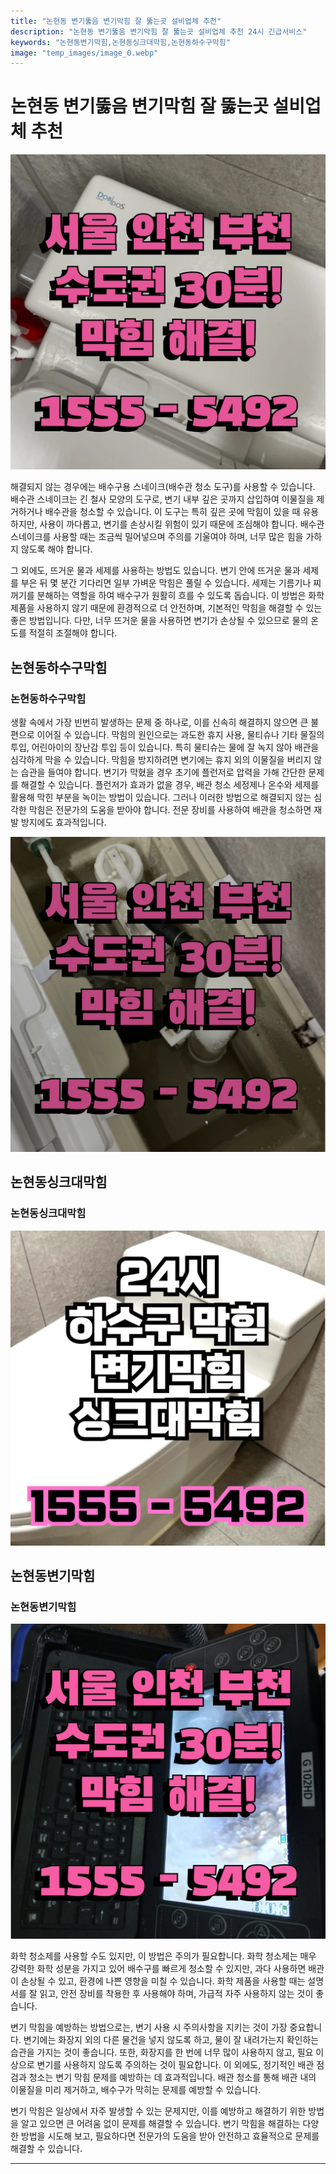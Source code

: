 ```yaml
---
title: "논현동 변기뚫음 변기막힘 잘 뚫는곳 설비업체 추천"
description: "논현동 변기뚫음 변기막힘 잘 뚫는곳 설비업체 추천 24시 긴급서비스"
keywords: "논현동변기막힘,논현동싱크대막힘,논현동하수구막힘"
image: "temp_images/image_0.webp"
---
```


# 논현동 변기뚫음 변기막힘 잘 뚫는곳 설비업체 추천

![논현동하수구막힘](temp_images/image_2.webp) 

해결되지 않는 경우에는 배수구용 스네이크(배수관 청소 도구)를 사용할 수 있습니다. 배수관 스네이크는 긴 철사 모양의 도구로, 변기 내부 깊은 곳까지 삽입하여 이물질을 제거하거나 배수관을 청소할 수 있습니다. 이 도구는 특히 깊은 곳에 막힘이 있을 때 유용하지만, 사용이 까다롭고, 변기를 손상시킬 위험이 있기 때문에 조심해야 합니다. 배수관 스네이크를 사용할 때는 조금씩 밀어넣으며 주의를 기울여야 하며, 너무 많은 힘을 가하지 않도록 해야 합니다.

그 외에도, 뜨거운 물과 세제를 사용하는 방법도 있습니다. 변기 안에 뜨거운 물과 세제를 부은 뒤 몇 분간 기다리면 일부 가벼운 막힘은 풀릴 수 있습니다. 세제는 기름기나 찌꺼기를 분해하는 역할을 하여 배수구가 원활히 흐를 수 있도록 돕습니다. 이 방법은 화학제품을 사용하지 않기 때문에 환경적으로 더 안전하며, 기본적인 막힘을 해결할 수 있는 좋은 방법입니다. 다만, 너무 뜨거운 물을 사용하면 변기가 손상될 수 있으므로 물의 온도를 적절히 조절해야 합니다.


## 논현동하수구막힘

### 논현동하수구막힘

생활 속에서 가장 빈번히 발생하는 문제 중 하나로, 이를 신속히 해결하지 않으면 큰 불편으로 이어질 수 있습니다. 막힘의 원인으로는 과도한 휴지 사용, 물티슈나 기타 물질의 투입, 어린아이의 장난감 투입 등이 있습니다. 특히 물티슈는 물에 잘 녹지 않아 배관을 심각하게 막을 수 있습니다. 막힘을 방지하려면 변기에는 휴지 외의 이물질을 버리지 않는 습관을 들여야 합니다. 변기가 막혔을 경우 초기에 플런저로 압력을 가해 간단한 문제를 해결할 수 있습니다. 플런저가 효과가 없을 경우, 배관 청소 세정제나 온수와 세제를 활용해 막힌 부분을 녹이는 방법이 있습니다. 그러나 이러한 방법으로 해결되지 않는 심각한 막힘은 전문가의 도움을 받아야 합니다. 전문 장비를 사용하여 배관을 청소하면 재발 방지에도 효과적입니다.

![논현동하수구막힘](temp_images/image_4.webp) 



## 논현동싱크대막힘

### 논현동싱크대막힘

![논현동싱크대막힘](temp_images/image_3.webp) 



## 논현동변기막힘

### 논현동변기막힘

![논현동변기막힘](temp_images/image_6.webp) 

  화학 청소제를 사용할 수도 있지만, 이 방법은 주의가 필요합니다. 화학 청소제는 매우 강력한 화학 성분을 가지고 있어 배수구를 빠르게 청소할 수 있지만, 과다 사용하면 배관이 손상될 수 있고, 환경에 나쁜 영향을 미칠 수 있습니다. 화학 제품을 사용할 때는 설명서를 잘 읽고, 안전 장비를 착용한 후 사용해야 하며, 가급적 자주 사용하지 않는 것이 좋습니다.

변기 막힘을 예방하는 방법으로는, 변기 사용 시 주의사항을 지키는 것이 가장 중요합니다. 변기에는 화장지 외의 다른 물건을 넣지 않도록 하고, 물이 잘 내려가는지 확인하는 습관을 가지는 것이 좋습니다. 또한, 화장지를 한 번에 너무 많이 사용하지 않고, 필요 이상으로 변기를 사용하지 않도록 주의하는 것이 필요합니다. 이 외에도, 정기적인 배관 점검과 청소는 변기 막힘 문제를 예방하는 데 효과적입니다. 배관 청소를 통해 배관 내의 이물질을 미리 제거하고, 배수구가 막히는 문제를 예방할 수 있습니다.

변기 막힘은 일상에서 자주 발생할 수 있는 문제지만, 이를 예방하고 해결하기 위한 방법을 알고 있으면 큰 어려움 없이 문제를 해결할 수 있습니다. 변기 막힘을 해결하는 다양한 방법을 시도해 보고, 필요하다면 전문가의 도움을 받아 안전하고 효율적으로 문제를 해결할 수 있습니다.

---

